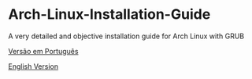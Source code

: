 # Arch-Linux-Installation-Guide
A very detailed and objective installation guide for Arch Linux with GRUB

[Versão em Português](https://github.com/shrmadhant/Arch-Linux-Installation-Guide/blob/main/guia.md)

[English Version](https://github.com/shrmadhant/Arch-Linux-Installation-Guide/blob/main/guide.md)

